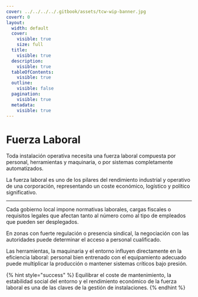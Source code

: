 ```yaml
---
cover: ../../../../.gitbook/assets/tcw-wip-banner.jpg
coverY: 0
layout:
  width: default
  cover:
    visible: true
    size: full
  title:
    visible: true
  description:
    visible: true
  tableOfContents:
    visible: true
  outline:
    visible: false
  pagination:
    visible: true
  metadata:
    visible: true
---
```


# Fuerza Laboral

Toda instalación operativa necesita una fuerza laboral compuesta por personal, herramientas y maquinaria, o por sistemas completamente automatizados.

La fuerza laboral es uno de los pilares del rendimiento industrial y operativo de una corporación, representando un coste económico, logístico y político significativo.

***

Cada gobierno local impone normativas laborales, cargas fiscales o requisitos legales que afectan tanto al número como al tipo de empleados que pueden ser desplegados.

En zonas con fuerte regulación o presencia sindical, la negociación con las autoridades puede determinar el acceso a personal cualificado.

Las herramientas, la maquinaria y el entorno influyen directamente en la eficiencia laboral: personal bien entrenado con el equipamiento adecuado puede multiplicar la producción o mantener sistemas críticos bajo presión.

{% hint style="success" %}
Equilibrar el coste de mantenimiento, la estabilidad social del entorno y el rendimiento económico de la fuerza laboral es una de las claves de la gestión de instalaciones.
{% endhint %}
